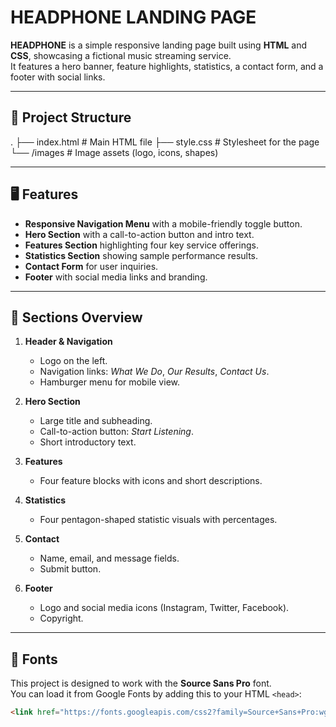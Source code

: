# HEADPHONE LANDING PAGE

**HEADPHONE** is a simple responsive landing page built using **HTML** and **CSS**, showcasing a fictional music streaming service.  
It features a hero banner, feature highlights, statistics, a contact form, and a footer with social links.

---

## 📂 Project Structure

.
├── index.html # Main HTML file
├── style.css # Stylesheet for the page
└── /images # Image assets (logo, icons, shapes)


---

## 🖥 Features
- **Responsive Navigation Menu** with a mobile-friendly toggle button.
- **Hero Section** with a call-to-action button and intro text.
- **Features Section** highlighting four key service offerings.
- **Statistics Section** showing sample performance results.
- **Contact Form** for user inquiries.
- **Footer** with social media links and branding.

---

## 📸 Sections Overview
1. **Header & Navigation**
   - Logo on the left.
   - Navigation links: *What We Do*, *Our Results*, *Contact Us*.
   - Hamburger menu for mobile view.

2. **Hero Section**
   - Large title and subheading.
   - Call-to-action button: *Start Listening*.
   - Short introductory text.

3. **Features**
   - Four feature blocks with icons and short descriptions.

4. **Statistics**
   - Four pentagon-shaped statistic visuals with percentages.

5. **Contact**
   - Name, email, and message fields.
   - Submit button.

6. **Footer**
   - Logo and social media icons (Instagram, Twitter, Facebook).
   - Copyright.

---

## 🎨 Fonts
This project is designed to work with the **Source Sans Pro** font.  
You can load it from Google Fonts by adding this to your HTML `<head>`:

```html
<link href="https://fonts.googleapis.com/css2?family=Source+Sans+Pro:wght@300;400;600;700&display=swap" rel="stylesheet">

